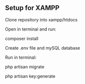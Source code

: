 ## Setup for XAMPP

Clone repository into xampp/htdocs

Open in terminal and run:

composer install

Create .env file and mySQL database

Run in terminal:

php artisan migrate

php artisan key:generate



